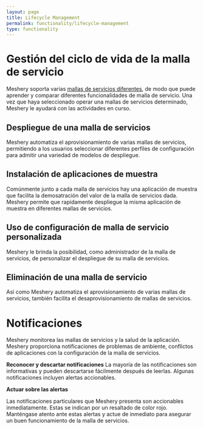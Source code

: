 ```yaml
---
layout: page
title: Lifecycle Management
permalink: functionality/lifecycle-management
type: functionality
---
```


# Gestión del ciclo de vida de la malla de servicio
Meshery soporta varias [mallas de servicios diferentes](installation/adapters), de modo que puede aprender y comparar diferentes funcionalidades de malla de servicio. Una vez que haya seleccionado operar una mallas de servicios determinado, Meshery le ayudará con las actividades en curso.

## Despliegue de una malla de servicios
Meshery automatiza el aprovisionamiento de varias mallas de servicios, permitiendo a los usuarios seleccionar diferentes perfiles de configuración para admitir una variedad de modelos de despliegue.

## Instalación de aplicaciones de muestra
Comúnmente junto a cada malla de servicios hay una aplicación de muestra que facilita la demosatración del valor de la malla de servicios dada. Meshery permite que rapidamente despliegue la misma aplicación de muestra en diferentes mallas de servicios.

## Uso de configuración de malla de servicio personalizada
Meshery le brinda la posibilidad, como administrador de la malla de servicios, de personalizar el despliegue de su malla de servicios.

## Eliminación de una malla de servicio
Así como Meshery automatiza el aprovisionamiento de varias mallas de servicios, también facilita el desaprovisionamiento de mallas de servicios.

# Notificaciones
Meshery monitorea las mallas de servicios y la salud de la aplicación. Meshery proporciona notificaciones de problemas de ambiente, conflictos de aplicaciones con la configuración de la malla de servicios.

**Reconocer y descartar notificaciones**
La mayoría de las notificaciones son informativas y pueden descartarse fácilmente después de leerlas. Algunas notificaciones incluyen alertas accionables.

<strong>Actuar sobre las alertas</strong>

Las notificaciones particulares que Meshery presenta son accionables inmediatamente. Estas se indican por un resaltado de color rojo. Manténgase atento ante estas alertas y actue de inmediato para asegurar un buen funcionamiento de la malla de servicios.
